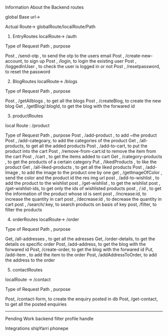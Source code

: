 
Information About the Backend routes

global Base url-> 

Actual Route-> globalRoute/localRoute/Path

1. EntryRoutes
localRoute-> /auth

Type of Request   Path , purpose 

Post , /send-otp , to send the otp to the users email 
Post , /create-new-account, to sign up
Post , /login, to login the existing user
Post , /loggedInUser , to check the user is logged in or not
Post , /resetpassword, to reset the password 



2. BlogRoutes
localRoute-> /blogs

Type of Request   Path , purpose 

Post , /getAllblogs , to get all the blogs 
Post , /createBlog, to create the new blog
Get ,  /getBlog/:blogId, to get the blog with the forwared id 

3. productRoutes 

local Route : /product 

Type of Request   Path , purpose 
Post , /add-product , to add ~the product 
Post , /add-categoary, to add the categories of the product 
Get  , /all-products, to get all the added products 
Post , /add-to-cart, to put  the product into the cart 
Post , /remove-from-cart:id to remove the item from the cart 
Post , /cart  , to get the items added to cart 
Get ,  /category-products , to get the products of a certain category 
Put ,  /likedProducts , to like the product
Get ,  /all-liked-products , to get all the liked products 
Post , /add-Image , to add the image to the product one by one 
get ,  /getImageOfColor , send  the color and the product id the res img url 
post , /add-to-wishlist , to add the product to the wishlist 
post , /get-wishlist , to get the wishlist 
post , /get-wishlist-ids, to get only the ids of wishlisted products 
post , /:id , to get the information of the product whose id is sent 
post , /increase:id, to increase the quantity in cart 
post , /decrease:id , to decrease the quantity in cart 
post , /search/:key, to search products on basis of key 
post,  /filter, to filter the products 

 

4.  orderRoutes
localRoute-> /order

Type of Request   Path , purpose 

Get,  /all-addresses , to get all the adresses 
Get,  /order-details, to get the details os specific  order
Post, /add-address, to get the blog with the forwared id 
Post, /create-order, to get the blog with the forwared id 
Put,  /add-item , to add the item to the order
Post, /addAddressToOrder, to add the address to the order 



5. contactRoutes 

localRoute -> /contact 

Type of Request   Path , purpose 

Post, /contact-form, to create the enquiry posted in db 
Post,  /get-contact, to get all the posted enquiries  



--------
Pending Work backend 
filter 
profile handle 


Integrations 
shipYarri 
phonepe
